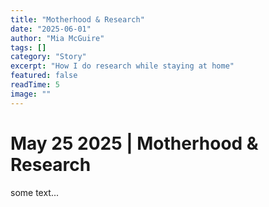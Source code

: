 ```yaml
---
title: "Motherhood & Research"
date: "2025-06-01"
author: "Mia McGuire"
tags: []
category: "Story"
excerpt: "How I do research while staying at home"
featured: false
readTime: 5
image: ""
---
```


# May 25 2025 | Motherhood & Research

some text...